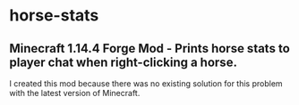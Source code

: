 # horse-stats
Minecraft 1.14.4 Forge Mod - Prints horse stats to player chat when right-clicking a horse.
------

I created this mod because there was no existing solution for this problem with the latest version of Minecraft.
